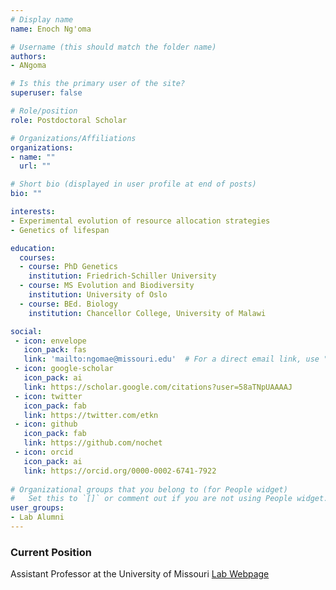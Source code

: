 ```yaml
---
# Display name
name: Enoch Ng'oma

# Username (this should match the folder name)
authors:
- ANgoma

# Is this the primary user of the site?
superuser: false

# Role/position
role: Postdoctoral Scholar

# Organizations/Affiliations
organizations:
- name: ""
  url: ""

# Short bio (displayed in user profile at end of posts)
bio: ""

interests:
- Experimental evolution of resource allocation strategies
- Genetics of lifespan

education:
  courses:
  - course: PhD Genetics
    institution: Friedrich-Schiller University
  - course: MS Evolution and Biodiversity
    institution: University of Oslo
  - course: BEd. Biology
    institution: Chancellor College, University of Malawi 

social:
 - icon: envelope
   icon_pack: fas
   link: 'mailto:ngomae@missouri.edu'  # For a direct email link, use "mailto:test@example.org".
 - icon: google-scholar
   icon_pack: ai
   link: https://scholar.google.com/citations?user=58aTNpUAAAAJ
 - icon: twitter
   icon_pack: fab
   link: https://twitter.com/etkn
 - icon: github
   icon_pack: fab
   link: https://github.com/nochet
 - icon: orcid
   icon_pack: ai
   link: https://orcid.org/0000-0002-6741-7922
   
# Organizational groups that you belong to (for People widget)
#   Set this to `[]` or comment out if you are not using People widget.
user_groups:
- Lab Alumni
---
```


### Current Position

Assistant Professor at the University of Missouri [Lab Webpage](https://biology.missouri.edu/people/ngoma) 
